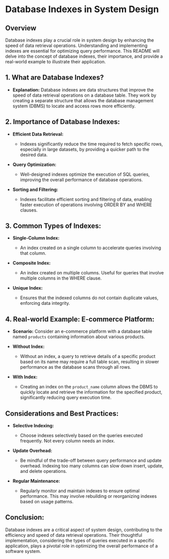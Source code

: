 # Database Indexes in System Design

## Overview

Database indexes play a crucial role in system design by enhancing the speed of data retrieval operations. Understanding and implementing indexes are essential for optimizing query performance. This README will delve into the concept of database indexes, their importance, and provide a real-world example to illustrate their application.

## 1. **What are Database Indexes?**

- **Explanation:** Database indexes are data structures that improve the speed of data retrieval operations on a database table. They work by creating a separate structure that allows the database management system (DBMS) to locate and access rows more efficiently.

## 2. **Importance of Database Indexes:**

- **Efficient Data Retrieval:**

  - Indexes significantly reduce the time required to fetch specific rows, especially in large datasets, by providing a quicker path to the desired data.
- **Query Optimization:**

  - Well-designed indexes optimize the execution of SQL queries, improving the overall performance of database operations.
- **Sorting and Filtering:**

  - Indexes facilitate efficient sorting and filtering of data, enabling faster execution of operations involving ORDER BY and WHERE clauses.

## 3. **Common Types of Indexes:**

- **Single-Column Index:**

  - An index created on a single column to accelerate queries involving that column.
- **Composite Index:**

  - An index created on multiple columns. Useful for queries that involve multiple columns in the WHERE clause.
- **Unique Index:**

  - Ensures that the indexed columns do not contain duplicate values, enforcing data integrity.

## 4. **Real-world Example: E-commerce Platform:**

- **Scenario:** Consider an e-commerce platform with a database table named `products` containing information about various products.
- **Without Index:**

  - Without an index, a query to retrieve details of a specific product based on its name may require a full table scan, resulting in slower performance as the database scans through all rows.
- **With Index:**

  - Creating an index on the `product_name` column allows the DBMS to quickly locate and retrieve the information for the specified product, significantly reducing query execution time.

## Considerations and Best Practices:

- **Selective Indexing:**

  - Choose indexes selectively based on the queries executed frequently. Not every column needs an index.
- **Update Overhead:**

  - Be mindful of the trade-off between query performance and update overhead. Indexing too many columns can slow down insert, update, and delete operations.
- **Regular Maintenance:**

  - Regularly monitor and maintain indexes to ensure optimal performance. This may involve rebuilding or reorganizing indexes based on usage patterns.

## Conclusion:

Database indexes are a critical aspect of system design, contributing to the efficiency and speed of data retrieval operations. Their thoughtful implementation, considering the types of queries executed in a specific application, plays a pivotal role in optimizing the overall performance of a software system.
